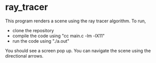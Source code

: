 # ray_tracer

This program renders a scene using the ray tracer algorithm. To run,

- clone the repository
- compile the code using "cc main.c -lm -lX11"
- run the code using "./a.out"

You should see a screen pop up. You can navigate the scene using the directional arrows.
